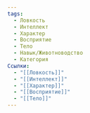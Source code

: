 ```yaml
---
tags:
  - Ловкость
  - Интеллект
  - Характер
  - Восприятие
  - Тело
  - Навык/Животноводство
  - Категория
Ссылки:
  - "[[Ловкость]]"
  - "[[Интеллект]]"
  - "[[Характер]]"
  - "[[Восприятие]]"
  - "[[Тело]]"
---
```

